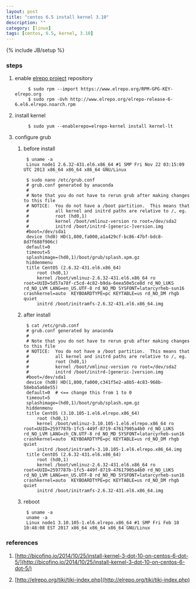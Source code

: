 ```yaml
---
layout: post
title: "centos 6.5 install kernel 3.10"
description: ""
category: [linux]
tags: [centos, 6.5, kernel, 3.10]
---
```

{% include JB/setup %}


### steps

1. enable [elrepo project](http://elrepo.org/tiki/tiki-index.php) repository

            $ sudo rpm --import https://www.elrepo.org/RPM-GPG-KEY-elrepo.org
            $ sudo rpm -Uvh http://www.elrepo.org/elrepo-release-6-6.el6.elrepo.noarch.rpm

1. install kernel

            $ sudo yum --enablerepo=elrepo-kernel install kernel-lt

1. configure grub

    1. before install

            $ uname -a
            Linux node1 2.6.32-431.el6.x86_64 #1 SMP Fri Nov 22 03:15:09 UTC 2013 x86_64 x86_64 x86_64 GNU/Linux

            $ sudo nano /etc/grub.conf
            # grub.conf generated by anaconda
            #
            # Note that you do not have to rerun grub after making changes to this file
            # NOTICE:  You do not have a /boot partition.  This means that
            #          all kernel and initrd paths are relative to /, eg.
            #          root (hd0,1)
            #          kernel /boot/vmlinuz-version ro root=/dev/sda2
            #          initrd /boot/initrd-[generic-]version.img
            #boot=/dev/sda1
            device (hd0) HD(1,800,fa000,a1a429cf-bc86-47bf-bdc8-8d7f688f906c)
            default=0
            timeout=5
            splashimage=(hd0,1)/boot/grub/splash.xpm.gz
            hiddenmenu
            title CentOS (2.6.32-431.el6.x86_64)
                root (hd0,1)
                kernel /boot/vmlinuz-2.6.32-431.el6.x86_64 ro root=UUID=5d57a78f-c5cd-4c82-b9da-6eea50e5ce8d rd_NO_LUKS rd_NO_LVM LANG=en_US.UTF-8 rd_NO_MD SYSFONT=latarcyrheb-sun16 crashkernel=auto  KEYBOARDTYPE=pc KEYTABLE=us rd_NO_DM rhgb quiet
                initrd /boot/initramfs-2.6.32-431.el6.x86_64.img

    1. after install

            $ cat /etc/grub.conf
            # grub.conf generated by anaconda
            #
            # Note that you do not have to rerun grub after making changes to this file
            # NOTICE:  You do not have a /boot partition.  This means that
            #          all kernel and initrd paths are relative to /, eg.
            #          root (hd0,1)
            #          kernel /boot/vmlinuz-version ro root=/dev/sda2
            #          initrd /boot/initrd-[generic-]version.img
            #boot=/dev/sda1
            device (hd0) HD(1,800,fa000,c341f5e2-a8b5-4c83-968b-58eba5a68e55)
            default=0  # <== change this from 1 to 0
            timeout=5
            splashimage=(hd0,1)/boot/grub/splash.xpm.gz
            hiddenmenu
            title CentOS (3.10.105-1.el6.elrepo.x86_64)
                root (hd0,1)
                kernel /boot/vmlinuz-3.10.105-1.el6.elrepo.x86_64 ro root=UUID=2597787b-1fc5-449f-8719-47617905a4b0 rd_NO_LUKS rd_NO_LVM LANG=zh_CN.UTF-8 rd_NO_MD SYSFONT=latarcyrheb-sun16 crashkernel=auto  KEYBOARDTYPE=pc KEYTABLE=us rd_NO_DM rhgb quiet
                initrd /boot/initramfs-3.10.105-1.el6.elrepo.x86_64.img
            title CentOS (2.6.32-431.el6.x86_64)
                root (hd0,1)
                kernel /boot/vmlinuz-2.6.32-431.el6.x86_64 ro root=UUID=2597787b-1fc5-449f-8719-47617905a4b0 rd_NO_LUKS rd_NO_LVM LANG=en_US.UTF-8 rd_NO_MD SYSFONT=latarcyrheb-sun16 crashkernel=auto  KEYBOARDTYPE=pc KEYTABLE=us rd_NO_DM rhgb quiet
                initrd /boot/initramfs-2.6.32-431.el6.x86_64.img

    1. reboot

            $ uname -a
            uname -a
            Linux node1 3.10.105-1.el6.elrepo.x86_64 #1 SMP Fri Feb 10 10:48:08 EST 2017 x86_64 x86_64 x86_64 GNU/Linux

### references

1. [http://bicofino.io/2014/10/25/install-kernel-3-dot-10-on-centos-6-dot-5/](http://bicofino.io/2014/10/25/install-kernel-3-dot-10-on-centos-6-dot-5/)

1. [http://elrepo.org/tiki/tiki-index.php](http://elrepo.org/tiki/tiki-index.php)
